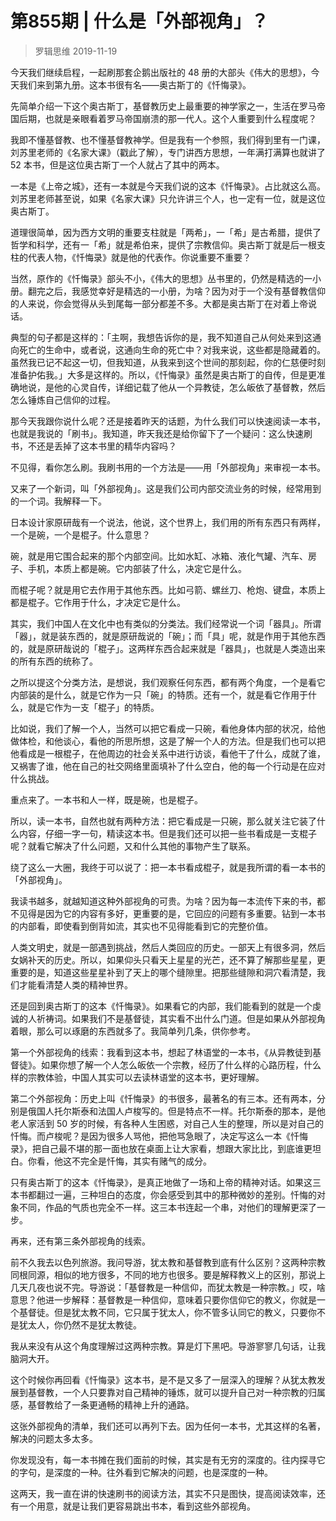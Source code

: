 # 第855期 | 什么是「外部视角」？
> 罗辑思维
2019-11-19

今天我们继续启程，一起刷那套企鹅出版社的 48 册的大部头《伟大的思想》，今天我们来到第九册。这本书很有名——奥古斯丁的《忏悔录》。

先简单介绍一下这个奥古斯丁，基督教历史上最重要的神学家之一，生活在罗马帝国后期，也就是亲眼看着罗马帝国崩溃的那一代人。这个人重要到什么程度呢？

我即不懂基督教、也不懂基督教神学。但是我有一个参照，我们得到里有一门课，刘苏里老师的《名家大课》（戳此了解），专门讲西方思想，一年满打满算也就讲了 52 本书，但是这位奥古斯丁一个人就占了其中的两本。

一本是《上帝之城》，还有一本就是今天我们说的这本《忏悔录》。占比就这么高。刘苏里老师甚至说，如果《名家大课》只允许讲三个人，也一定有一位，就是这位奥古斯丁。

道理很简单，因为西方文明的重要支柱就是「两希」，一「希」是古希腊，提供了哲学和科学，还有一「希」就是希伯来，提供了宗教信仰。奥古斯丁就是后一根支柱的代表人物，《忏悔录》就是他的代表作。你说重要不重要？

当然，原作的《忏悔录》部头不小，《伟大的思想》丛书里的，仍然是精选的一小册。翻完之后，我感觉幸好是精选的一小册，为啥？因为对于一个没有基督教信仰的人来说，你会觉得从头到尾每一部分都差不多。大都是奥古斯丁在对着上帝说话。

典型的句子都是这样的：「主啊，我想告诉你的是，我不知道自己从何处来到这通向死亡的生命中，或者说，这通向生命的死亡中？对我来说，这些都是隐藏着的。虽然我已记不起这一切，但我知道，从我来到这个世间的那刻起，你的仁慈便时刻准备护佑我。」大多是这样的。所以，《忏悔录》虽然是奥古斯丁的自传，但是更准确地说，是他的心灵自传，详细记载了他从一个异教徒，怎么皈依了基督教，然后怎么锤炼自己信仰的过程。

那今天我跟你说什么呢？还是接着昨天的话题，为什么我们可以快速阅读一本书，也就是我说的「刷书」。我知道，昨天我还是给你留下了一个疑问：这么快速刷书，不还是丢掉了这本书里的精华内容吗？

不见得，看你怎么刷。我刷书用的一个方法是——用「外部视角」来审视一本书。

又来了一个新词，叫「外部视角」。这是我们公司内部交流业务的时候，经常用到的一个词。我解释一下。

日本设计家原研哉有一个说法，他说，这个世界上，我们用的所有东西只有两样，一个是碗，一个是棍子。什么意思？

碗，就是用它围合起来的那个内部空间。比如水缸、冰箱、液化气罐、汽车、房子、手机，本质上都是碗。它内部装了什么，决定它是什么。

而棍子呢？就是用它去作用于其他东西。比如弓箭、螺丝刀、枪炮、键盘，本质上都是棍子。它作用于什么，才决定它是什么。

其实，我们中国人在文化中也有类似的分类法。我们经常说一个词「器具」。所谓「器」，就是装东西的，就是原研哉说的「碗」；而「具」呢，就是作用于其他东西的，就是原研哉说的「棍子」。这两样东西合起来就是「器具」，也就是人类造出来的所有东西的统称了。

之所以提这个分类方法，是想说，我们观察任何东西，都有两个角度，一个是看它内部装的是什么，就是它作为一只「碗」的特质。还有一个，就是看它作用于什么，就是它作为一支「棍子」的特质。

比如说，我们了解一个人，当然可以把它看成一只碗，看他身体内部的状况，给他做体检，和他谈心，看他的所思所想，这是了解一个人的方法。但是我们也可以把他看成是一根棍子，在他周边的社会关系中进行访谈，看他干了什么，成就了谁，又祸害了谁，他在自己的社交网络里面填补了什么空白，他的每一个行动是在应对什么挑战。

重点来了。一本书和人一样，既是碗，也是棍子。

所以，读一本书，自然也就有两种方法：把它看成是一只碗，那么就关注它装了什么内容，仔细一字一句，精读这本书。但是我们还可以把一些书看成是一支棍子呢？就看它解决了什么问题，又和什么其他的事物产生了联系。

绕了这么一大圈，我终于可以说了：把一本书看成棍子，就是我所谓的看一本书的「外部视角」。

我读书越多，就越知道这种外部视角的可贵。为啥？因为每一本流传下来的书，都不见得是因为它的内容有多好，更重要的是，它回应的问题有多重要。钻到一本书的内部看，即使看到倒背如流，其实也不见得能看到它的完整价值。

人类文明史，就是一部遇到挑战，然后人类回应的历史。一部天上有很多洞，然后女娲补天的历史。所以，如果仰头只看天上星星的光芒，还不算了解那些星星，更重要的是，知道这些星星补到了天上的哪个缝隙里。把那些缝隙和洞穴看清楚，我们才能看清楚人类的精神世界。

还是回到奥古斯丁的这本《忏悔录》。如果看它的内部，我们能看到的就是一个虔诚的人祈祷词。如果我们不是基督徒，其实看不出什么门道。但是如果从外部视角着眼，那么可以琢磨的东西就多了。我简单列几条，供你参考。

第一个外部视角的线索：我看到这本书，想起了林语堂的一本书，《从异教徒到基督徒》。如果你想了解一个人怎么皈依一个宗教，经历了什么样的心路历程，什么样的宗教体验，中国人其实可以去读林语堂的这本书，更好理解。

第二个外部视角：历史上叫《忏悔录》的书很多，最著名的有三本。还有两本，分别是俄国人托尔斯泰和法国人卢梭写的。但是特点不一样。托尔斯泰的那本，是他老人家活到 50 岁的时候，有各种人生困惑，对自己人生的整理，所以是对自己的忏悔。而卢梭呢？是因为很多人骂他，把他骂急眼了，决定写这么一本《忏悔录》，把自己最不堪的那一面也放在桌面上让大家看，想跟大家比比，到底谁更坦白。你看，他这不完全是忏悔，其实有赌气的成分。

只有奥古斯丁的这本《忏悔录》，是真正地做了一场和上帝的精神对话。如果这三本书都翻过一遍，三种坦白的态度，你会感受到其中的那种微妙的差别。忏悔的对象不同，作品的气质也完全不一样。这三本书连起一个串，对他们的理解更深了一步。

再来，还有第三条外部视角的线索。

前不久我去以色列旅游。我问导游，犹太教和基督教到底有什么区别？这两种宗教同根同源，相似的地方很多，不同的地方也很多。要是解释教义上的区别，那说上几天几夜也说不完。导游说：「基督教是一种信仰，而犹太教是一种宗教。」哎，啥意思？他进一步解释：基督教是一种信仰，意味着只要你信仰它的教义，你就是一个基督徒。但是犹太教不同，它只属于犹太人，你不管多认同它的教义，只要你不是犹太人，你仍然不是犹太教徒。

我从来没有从这个角度理解过这两种宗教。算是灯下黑吧。导游寥寥几句话，让我脑洞大开。

这个时候你再回看《忏悔录》这本书，是不是又多了一层深入的理解？从犹太教发展到基督教，一个人只要靠对自己精神的锤炼，就可以提升自己对一种宗教的归属感，基督教给了一条更通畅的精神上升的通路。

这张外部视角的清单，我们还可以再列下去。因为任何一本书，尤其这样的名著，解决的问题太多太多。

你发现没有，每一本书摊在我们面前的时候，其实是有无穷的深度的。往内探寻它的字句，是深度的一种。往外看到它解决的问题，也是深度的一种。

这两天，我一直在讲的快速刷书的阅读方法，其实不只是图快，提高阅读效率，还有一个用意，就是让我们更容易跳出书本，看到这些外部视角。
